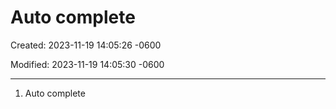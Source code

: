 # Auto complete

Created: 2023-11-19 14:05:26 -0600

Modified: 2023-11-19 14:05:30 -0600

---

1.  Auto complete
